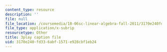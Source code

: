 ```yaml
---
content_type: resource
description: ''
file: null
file_location: /coursemedia/18-06sc-linear-algebra-fall-2011/3170e240fd336abf1571e928cbf1eb24_5IGTFgPqlkw.srt
file_type: application/x-subrip
resourcetype: Other
title: 3play caption file
uid: 3170e240-fd33-6abf-1571-e928cbf1eb24
---
```


